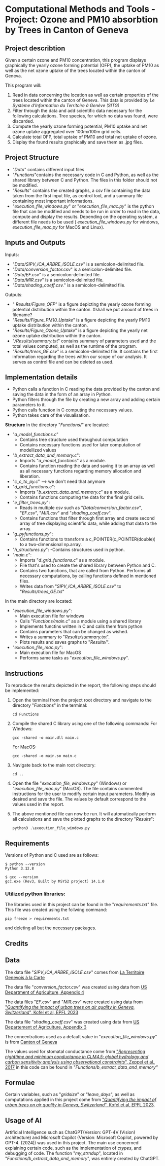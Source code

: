 # Computational Methods and Tools - Project: Ozone and PM10 absorbtion by Trees in Canton of Geneva


## Project describtion

Given a certain ozone and PM10 concentration, this program displays graphically the yearly ozone forming potential (OFP), the uptake of PM10 as well as the net ozone uptake of the trees located within the canton of Geneva.

This program will:
1. Read in data concerning the location as well as certain properties of the trees located within the canton of Geneva. This data is provided by *Le Système d’Information du Territoire à Genève (SITG)*
2. Filter through the data and add scientific data necessary for the following calculations. Tree species, for which no data was found, were discarded.
3. Compute the yearly ozone forming potential, PM10 uptake and net ozone uptake aggregated over 100mx100m grid cells.
4. Calculate total OFP, total uptake of PM10 and total net uptake of ozone.
5. Display the found results graphically and save them as .jpg files.


## Project Structure

- "*Data*" contains different input files
- "*Functions*"contains the necessary code in C and Python, as well as the shared library between C and Python. The files in this folder should not be modified.
- "*Results*" contains the created graphs, a csv file containing the data taken from the first input file, as control tool, and a summary file containing most important informations.
- "*execution_file_windows.py*" or "*execution_file_mac.py*" is the python file that can be modified and needs to be run in order to read in the data, compute and display the results. Depending on the operating system, a different file needs to be used ( *execution_file_windows.py* for windows,  *execution_file_mac.py* for MacOS and Linux).


## Inputs and Outputs

Inputs:
- "*Data/SIPV_ICA_ARBRE_ISOLE.csv*" is a semicolon-delimited file.
- "*Data/conversion_factor.csv*" is a semicolon-delimited file.
- "*Data/EF.csv*" is a semicolon-delimited file.
- "*Data/MIR.csv*" is a semicolon-delimited file.
- "*Data/shading_coeff.csv.*" is a semicolon-delimited file.

Outputs: 
- " *Results/Figure_OFP*" is a figure depicting the yearly ozone forming potential distribution within the canton. #shall we put amount of trees in filename?
- "*Results/Figure_PM10_Uptake*" is a figure depicting the yearly PM10 uptake distribution within the canton.
- "*Results/Figure_Ozone_Uptake*" is a figure depicting the yearly net ozone uptake distribution within the canton.
- "*/Results/summary.txt*" contains summary of parameters used and the total values computed, as well as the runtime of the program.
- "*Results/trees_GE.csv*" is a semicolon-delimited file. It contains the first information regarding the trees within our scope of our analysis. It serves as control file and can be deleted as used.


## Implementation details
- Python calls a function in C reading the data provided by the canton and saving the data in the form of an array in Python.
- Python filters through the file by creating a new array and adding certain parameters to it.
- Python calls function in C computing the necessary values.
- Python takes care of the visualisation.

**Structure** 
In the directory "*Functions/*" are located:
- "*a_model_functions.c*"
    - Contains tree structure used throughout computation
    - Contains necessary functions used for later computation of modellized values
- "*b_extract_data_and_memory.c*":
    - Imports "*a_model_functions*" as a module.
    - Contains function reading the data and saving it to an array as well as all necessary functions regarding memory allocation and liberation.
- "*c_c_to_py.c*" --> we don't need that anymore
- "*d_grid_functions.c*":
    - Imports "*b_extract_data_and_memory.c*" as a module.
    - Contains functions computing the data for the final grid cells.
- "*e_filter_trees.py*":
    - Reads in multiple csv such as "*Data/conversion_factor.csv*", "*EF.csv*", "*MIR.csv*" and "*shading_coeff.csv*". 
    - Contains functions that filter through first array and create second array of tree displaying scientific data, while adding that data to the array.
- "*g_pyfunctions.py*":
    - Contains functions to transform a c_POINTER(c_POINTER(double)) to a two-dimensional np.array.
- "*h_structures.py*":
    -Contains structures used in python.
- "*main.c*":
    - Imports "*d_grid_functions.c*" as a module.
    - File that's used to create the shared library between Python and C.
    - Contains two functions, that are called from Python. Performs all necessary computations, by calling functions defined in mentioned files.
    - Writes data from "*SIPV_ICA_ARBRE_ISOLE.csv*" to "*Results/trees_GE.txt*"

In the main directory are located:
- "*execution_file_windows.py*": 
    - Main execution file for windows
    - Calls "*Functions/main.c*" as a module using a shared library 
    - Implements functins written in C and calls them from python
    - Contains parameters that can be changed as wished.
    - Writes a summary to "*Results/summary.txt*".
    - Plots results and saves graphs to "*Results/*".
- "*execution_file_mac.py*": 
    - Main execution file for MacOS
    - Performs same tasks as "*execution_file_windows.py*".

## Instructions

To reproduce the results depicted in the report, the following steps should be implemented:
1. Open the terminal from the project root directory and navigate to the directory "*Functions*" in the terminal:
    ```
    cd Functions

    ```

2. Compile the shared C library using one of the following commands:
    For Windows: 
    ```
    gcc -shared -o main.dll main.c

    ```
    For MacOS: 
    ```
    gcc -shared -o main.so main.c

    ```

3. Navigate back to the main root directory: 
    ```
    cd .. 

    ```

4. Open the file "*execution_file_windows.py*" (Windows) or "*execution_file_mac.py*" (MacOS). The file contains commented instructions for the user to modify certain input parameters. Modify as desired and save the file. The values by default correspond to the values used in the report.

5. The above mentioned file can now be run. It will automatically perform all calculations and save the plotted graphs to the directory "*Results*":
    ```
    python3 .\execution_file_windows.py

    ```

## Requirements

Versions of Python and C used are as follows:
```
$ python --version
Python 3.12.8

$ gcc --version
gcc.exe (Rev3, Built by MSYS2 project) 14.1.0
```

### Utilized python libraries:
The libraries used in this project can be found in the "*requirements.txt*" file.
This file was created using the follwing command:

```
pip freeze > requirements.txt
```

and deleting all but the necessary packages.


## Credits

## Data
The data file "*SIPV_ICA_ARBRE_ISOLE.csv*" comes from [La Territoire Genevois à la Carte](https://ge.ch/sitg/sitg_catalog/sitg_donnees?keyword=&geodataid=4571&topic=tous&service=tous&datatype=tous&distribution=tous&sort=auto#) 

The data file "*conversion_factor.csv*" was created using data from [US Department of Agriculture, Appendix 4](https://www.fs.usda.gov/nrs/pubs/gtr/gtr-nrs200-2021_appendixes/gtr_nrs200-2021_appendix4.pdf)

The data files "*EF.csv*" and "*MIR.csv*" were created using data from ["*Quantifying the impact of urban trees on air quality in Geneva, Switzerland*", Kofel et al, EPFL 2023](https://infoscience.epfl.ch/entities/publication/40973cec-92bd-4171-b671-817c28a88f64)

The data file "*shading_coeff.csv*" was created using data from [US Departement of Agriculture, Appendix 3](https://www.fs.usda.gov/nrs/pubs/gtr/gtr-nrs200-2021_appendixes/gtr_nrs200-2021_appendix3.pdf)

The concentrations used as a default value in "*execution_file_windows.py*" is from [Canton of Geneva](https://www.ge.ch/connaitre-qualite-air-geneve/donnees-qualite-air-recherches-personnalisees)

The values used for stomatal conductance come from ["*Representing nighttime and minimum conductance in CLM4.5: global hydrology and carbon sensitivity analysis using observational constraints*", Zeppel et al., 2017](https://www.researchgate.net/publication/312639755/figure/tbl1/AS:668529984544776@1536401377779/Old-and-new-minimum-stomatal-conductance-values-used-in-CLM45SP-Units-are-mmol-m-2-s.png)  in this code can be found in "*Functions/b_extract_data_and_memory"* 

## Formulae
Certain variables, such as "*gridsize*" or "*leave_days*", as well as  computations applied in this project come from ["*Quantifying the impact of urban trees on air quality in Geneva, Switzerland*", Kofel et al, EPFL 2023](https://infoscience.epfl.ch/entities/publication/40973cec-92bd-4171-b671-817c28a88f64). 

## Usage of AI
Artificial Intelligence such as ChatGPT(Version: GPT-4V (Vision) architecture) and Microsoft Copilot (Version: Microsoft Copilot, powered by GPT-4. (2024)) was used in this project. The main use concerned explaining certain code, such as the implementation of *ctypes*, and debugging of code. The function "*my_strndup*", located in "*Functions/b_extract_data_and_memory*", was entirely created by ChatGPT.  
